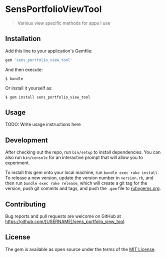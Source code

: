 # SensPortfolioViewTool

> Various view specific methods for apps I use

## Installation

Add this line to your application's Gemfile:

```ruby
gem 'sens_portfolio_view_tool'
```

And then execute:

    $ bundle

Or install it yourself as:

    $ gem install sens_portfolio_view_tool

## Usage

TODO: Write usage instructions here

## Development

After checking out the repo, run `bin/setup` to install dependencies. You can also run `bin/console` for an interactive prompt that will allow you to experiment.

To install this gem onto your local machine, run `bundle exec rake install`. To release a new version, update the version number in `version.rb`, and then run `bundle exec rake release`, which will create a git tag for the version, push git commits and tags, and push the `.gem` file to [rubygems.org](https://rubygems.org).

## Contributing

Bug reports and pull requests are welcome on GitHub at https://github.com/[USERNAME]/sens_portfolio_view_tool.


## License

The gem is available as open source under the terms of the [MIT License](http://opensource.org/licenses/MIT).
